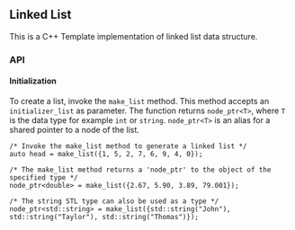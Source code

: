 ## Linked List

This is a C++ Template implementation of linked list data structure.

### API

#### Initialization

To create a list, invoke the ```make_list``` method. This method accepts an ```initializer_list``` as parameter. The function returns ```node_ptr<T>```, where ```T``` is the data type for example ```int``` or ```string```. ```node_ptr<T>``` is an alias for a shared pointer to a node of the list.

```
/* Invoke the make_list method to generate a linked list */
auto head = make_list({1, 5, 2, 7, 6, 9, 4, 0});

/* The make_list method returns a 'node_ptr' to the object of the specified type */
node_ptr<double> = make_list({2.67, 5.90, 3.89, 79.001});

/* The string STL type can also be used as a type */
node_ptr<std::string> = make_list({std::string("John"), std::string("Taylor"), std::string("Thomas")});
```
